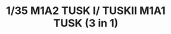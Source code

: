 ---
layout: product
title: "1/35 M1A2 TUSK I/ TUSKII M1A1 TUSK (3 in 1)"
price: "6700" 
desc: "Maketa"
img_path: "/assets/img/RFM5004.jpg"
brand: "N/A"
available: false
special_offer: false
new: false
soon: false
cat: "010000"
subcat: "010800"
subsubcat: "0N/A"
sifra: "RFM5004"
popular: true
---